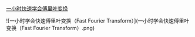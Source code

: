 [一小时快速学会傅里叶变换](https://zhuanlan.zhihu.com/p/31584464) 

![一小时学会快速傅里叶变换（Fast Fourier Transform）](一小时学会快速傅里叶变换（Fast Fourier Transform）.png)